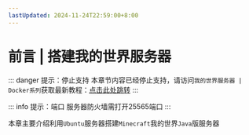 ```yaml
---
lastUpdated: 2024-11-24T22:59:00+8:00
---
```


# 前言 | 搭建我的世界服务器

::: danger 提示：停止支持
本章节内容已经停止支持，请访问```我的世界服务器 | Docker系列```获取最新教程：[点击此处跳转](/DockerSeries/MinecraftServer)
:::

::: info 提示：端口
服务器防火墙需打开25565端口
:::

本章主要介绍利用```Ubuntu```服务器搭建```Minecraft```我的世界```Java```版服务器
